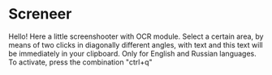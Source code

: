 # Screneer
Hello! Here a little screenshooter with OCR module. Select a certain area, by means of two clicks in diagonally different angles, with text and this text will be immediately in your clipboard. Only for English and Russian languages. To activate, press the combination "ctrl+q"
